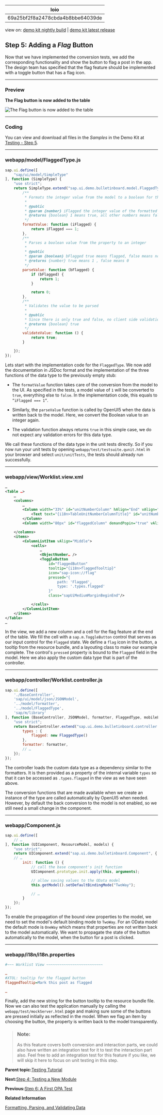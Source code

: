 <!-- loio69a25bf2f8a2478cbda4b8bbe64039de -->

| loio |
| -----|
| 69a25bf2f8a2478cbda4b8bbe64039de |

<div id="loio">

view on: [demo kit nightly build](https://sdk.openui5.org/nightly/#/topic/69a25bf2f8a2478cbda4b8bbe64039de) | [demo kit latest release](https://sdk.openui5.org/topic/69a25bf2f8a2478cbda4b8bbe64039de)</div>

## Step 5: Adding a *Flag* Button

Now that we have implemented the conversion tests, we add the corresponding functionality and show the button to flag a post in the app. The design team has specified that the flag feature should be implemented with a toggle button that has a flag icon.

***

### Preview

  
  
**The Flag button is now added to the table**

![](images/loio0cfabfd43c5f4c3b86a0ac7b7ef9e99d_LowRes.jpg "The Flag button is now added to the table")

***

### Coding

You can view and download all files in the *Samples* in the Demo Kit at [Testing - Step 5](https://sdk.openui5.org/entity/sap.m.tutorial.testing/sample/sap.m.tutorial.testing.05).

***

### webapp/model/FlaggedType.js

```js
sap.ui.define([
	"sap/ui/model/SimpleType"
], function (SimpleType) {
	"use strict";
	return SimpleType.extend("sap.ui.demo.bulletinboard.model.FlaggedType", {
		/**
		 * Formats the integer value from the model to a boolean for the pressed state of the flagged button
		 *
		 * @public
		 * @param {number} iFlagged the integer value of the formatted property
		 * @returns {boolean} 1 means true, all other numbers means false
		 */
		formatValue: function (iFlagged) {
			return iFlagged === 1;
		},
		/**
		 * Parses a boolean value from the property to an integer
		 *
		 * @public
		 * @param {boolean} bFlagged true means flagged, false means not flagged
		 * @returns {number} true means 1 , false means 0
		 */
		parseValue: function (bFlagged) {
			if (bFlagged) {
				return 1;
			}

			return 0;
		},
		/**
		 * Validates the value to be parsed
		 *
		 * @public
		 * Since there is only true and false, no client side validation is required
		 * @returns {boolean} true
		 */
		validateValue: function () {
			return true;
		}

	});
});
```

Lets start with the implementation code for the `FlaggedType`. We now add the documentation in JSDoc format and the implementation of the three functions of the data type to the previously empty stub:

-   The `formatValue` function takes care of the conversion from the model to the UI. As specified in the tests, a model value of `1` will be converted to `true`, everything else to `false`. In the implementation code, this equals to `”iFlagged === 1”`.

-   Similarly, the `parseValue` function is called by OpenUI5 when the data is written back to the model. Here, we convert the Boolean value to an integer again.

-   The validation function always returns `true` in this simple case, we do not expect any validation errors for this data type.


We call these functions of the data type in the unit tests directly. So if you now run your unit tests by opening `webapp/test/testsuite.qunit.html` in your browser and select `unit/unitTests`, the tests should already run successfully.

***

### webapp/view/Worklist.view.xml

```xml
…
<Table …>
	…
	<columns>
		…
		<Column width="33%" id="unitNumberColumn" hAlign="End" vAlign="Middle">
			<Text text="{i18n>TableUnitNumberColumnTitle}" id="unitNumberColumnTitle"/>
		</Column>
		<Column width="80px" id="flaggedColumn" demandPopin="true" vAlign="Middle"/>

	</columns>
	<items>
		<ColumnListItem vAlign="Middle">
			<cells>
				…
				<ObjectNumber… />
				<ToggleButton
					id="flaggedButton"
					tooltip="{i18n>flaggedTooltip}"
					icon="sap-icon://flag"
					pressed="{
						path: 'Flagged',
						type: '.types.flagged'
					}"
					class="sapUiMediumMarginBeginEnd"/>

			</cells>
		</ColumnListItem>
	</items>
</Table>
…
```

In the view, we add a new column and a cell for the flag feature at the end of the table. We fill the cell with a `sap.m.ToggleButton` control that serves as our input control for the `Flagged` state. We define a `flag` icon in the button, a tooltip from the resource bundle, and a layouting class to make our example complete. The control's `pressed` property is bound to the `Flagged` field in the model. Here we also apply the custom data type that is part of the controller.

***

### webapp/controller/Worklist.controller.js

```js
sap.ui.define([
	'./BaseController',
	'sap/ui/model/json/JSONModel',
	'../model/formatter',
	'../model/FlaggedType',
	'sap/m/library'
], function (BaseController, JSONModel, formatter, FlaggedType, mobileLibrary) {
	"use strict";
	return BaseController.extend("sap.ui.demo.bulletinboard.controller.Worklist", {
		types : {
			flagged: new FlaggedType()
		},
		formatter: formatter,
		// …
	});
});
```

The controller loads the custom data type as a dependency similar to the formatters. It is then provided as a property of the internal variable `types` so that it can be accessed as `.types.flagged` in the view as we have seen above.

The conversion functions that are made available when we create an instance of the type are called automatically by OpenUI5 when needed. However, by default the back conversion to the model is not enabled, so we still need a small change in the component.

***

### webapp/Component.js

```js
sap.ui.define([
	// …
], function (UIComponent, ResourceModel, models) {
	"use strict";
	return UIComponent.extend("sap.ui.demo.bulletinboard.Component", {
	// …
		init: function () {
			// call the base component's init function
			UIComponent.prototype.init.apply(this, arguments);

			// allow saving values to the OData model
			this.getModel().setDefaultBindingMode("TwoWay");

			// …
		}
	});
});
```

To enable the propagation of the bound view properties to the model, we need to set the model's default binding mode to `TwoWay`. For an OData model the default mode is `OneWay` which means that properties are not written back to the model automatically. We want to propagate the state of the button automatically to the model, when the button for a post is clicked.

***

### webapp/i18n/i18n.properties

```ini
#~~~ Worklist View ~~~~~~~~~~~~~~~~~~~~~~~~~~

…
#XTOL: tooltip for the flagged button
flaggedTooltip=Mark this post as flagged

…
```

Finally, add the new string for the button tooltip to the resource bundle file. Now we can also test the application manually by calling the `webapp/test/mockServer.html` page and making sure some of the buttons are pressed initially as reflected in the model. When we flag an item by choosing the button, the property is written back to the model transparently.

> ### Note:  
> As this feature covers both conversion and interaction parts, we could also have written an integration test for it to test the interaction part also. Feel free to add an integration test for this feature if you like, we will skip it here to focus on unit testing in this step.

**Parent topic:**[Testing Tutorial](Testing_Tutorial_291c912.md "In this tutorial we will test application functionality with the testing tools that are delivered with OpenUI5. At different steps of this tutorial you will write tests using QUnit, OPA5, and the OData V2 mock server. Additionally, you will learn about testing strategies, Test Driven Development (TDD), and much more.")

**Next:**[Step 4: Testing a New Module](Step_4_Testing_a_New_Module_a5bb7a6.md "In the first unit test we have just extended the formatters module with a new function. Now we will write a unit test that will test the functionality of an entirely new module.")

**Previous:**[Step 6: A First OPA Test](Step_6_A_First_OPA_Test_1b47457.md "A bulletin board may contain many posts. We expect to have a high data load once it is officially released. Then, there might be performance issues and long loading times if we display all entries at the same time. Therefore we will introduce a feature that limits the initial display to 20 items. The user can then click on a more button to view more items. As with the unit test, we start by writing an integration test for this feature and then add the application functionality later.")

**Related Information**  


[Formatting, Parsing, and Validating Data](Formatting_Parsing_and_Validating_Data_07e4b92.md "Data that is presented on the UI often has to be converted so that is human readable and fits to the locale of the user. On the other hand, data entered by the user has to be parsed and validated to be understood by the data source. For this purpose, you use formatters and data types.")

